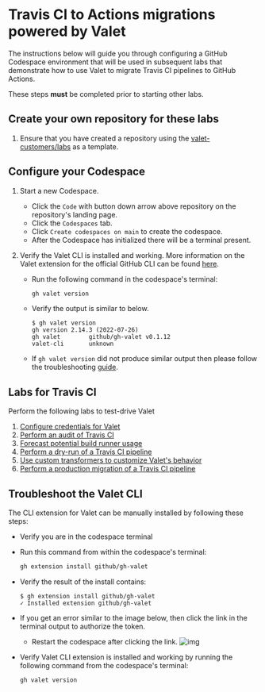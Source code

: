 # Travis CI to Actions migrations powered by Valet

The instructions below will guide you through configuring a GitHub Codespace environment that will be used in subsequent labs that demonstrate how to use Valet to migrate Travis CI pipelines to GitHub Actions.

These steps **must** be completed prior to starting other labs.

## Create your own repository for these labs

1. Ensure that you have created a repository using the [valet-customers/labs](https://github.com/valet-customers/labs) as a template.

## Configure your Codespace

1. Start a new Codespace.

    - Click the `Code` with button down arrow above repository on the repository's landing page.
    - Click the `Codespaces` tab.
    - Click `Create codespaces on main` to create the codespace.
    - After the Codespace has initialized there will be a terminal present.

2. Verify the Valet CLI is installed and working. More information on the Valet extension for the official GitHub CLI can be found [here](https://github.com/github/gh-valet).

    - Run the following command in the codespace's terminal:

      ```bash
      gh valet version
      ```

    - Verify the output is similar to below.

      ```console
      $ gh valet version
      gh version 2.14.3 (2022-07-26)
      gh valet        github/gh-valet v0.1.12
      valet-cli       unknown
      ```

    - If `gh valet version` did not produce similar output then please follow the troubleshooting [guide](#troubleshoot-the-valet-cli).

## Labs for Travis CI

Perform the following labs to test-drive Valet

1. [Configure credentials for Valet](1-configure.md)
2. [Perform an audit of Travis CI](2-audit.md)
3. [Forecast potential build runner usage](3-forecast.md)
4. [Perform a dry-run of a Travis CI pipeline](4-dry-run.md)
5. [Use custom transformers to customize Valet's behavior](5-custom-transformers.md)
6. [Perform a production migration of a Travis CI pipeline](6-migrate.md)

## Troubleshoot the Valet CLI

The CLI extension for Valet can be manually installed by following these steps:

- Verify you are in the codespace terminal
- Run this command from within the codespace's terminal:

  ```bash
  gh extension install github/gh-valet
  ```

- Verify the result of the install contains:

  ```console
  $ gh extension install github/gh-valet
  ✓ Installed extension github/gh-valet
  ```

- If you get an error similar to the image below, then click the link in the terminal output to authorize the token.
  - Restart the codespace after clicking the link.
  ![img](https://user-images.githubusercontent.com/26442605/169588015-9414404f-82b6-4d0f-89d4-5f0e6941b029.png)
- Verify Valet CLI extension is installed and working by running the following command from the codespace's terminal:

  ```bash
  gh valet version
  ```
